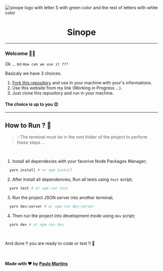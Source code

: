 <img src="https://www.figma.com/file/NjdY59uC8JsozxgCd2fSYi/DT-Money-(Community)?node-id=42078%3A437&t=zHfydtRQFbqbBGCl-4" alt="sinope logo with letter S with green color and the rest of letters with white color"/>

<h1 align="center">Sinope</h1>

---

### Welcome 👋🏼

Ok ... so `How can we use it ???`

Basicaly we have 3 choices.

1. [Fork this repository](https://github.com/martins20/sinope/fork) and use in your machine with your's informations.
2. Use this website from my link (Working in Progress ...).
3. Just clone this repository and run in your machine.

#### The choice is up to you 😉

---

## How to Run ? 🤨

> 💡The terminal must be in the root folder of the project to perform these steps ...

<br/>

1. Install all dependecies with your favorive Node Packages Manager;

```bash
  yarn install # or npm install
```

2. After Install all dependencies, Run all tests using `test` script;

```bash
  yarn test # or npm run test
```

3. Run the project JSON server into another terminal;

```bash
  yarn dev:server # or npm run dev:server
```

4. Then run the project into development mode using `dev` script;

```bash
  yarn dev # or npm run dev
```

<br/>

And done !! you are ready to code or test !! 🤩

<br/>

#### Made with ❤️ by [Paulo Martins](https://www.github.com/martins20)
